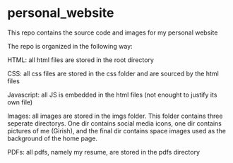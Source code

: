 # personal_website
This repo contains the source code and images for my personal website

The repo is organized in the following way:

HTML: all html files are stored in the root directory

CSS: all css files are stored in the css folder 
and are sourced by the html files

Javascript: all JS is embedded in the html files 
(not enought to justify its own file)

Images: all images are stored in the imgs folder. 
This folder contains three seperate directorys. 
One dir contains social media icons, one dir contains pictures of me (Girish), 
and the final dir contains space images used as the background of the home page.

PDFs: all pdfs, namely my resume, are stored in the pdfs directory
